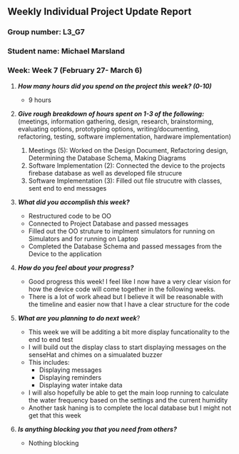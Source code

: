 ## Weekly Individual Project Update Report
### Group number: L3_G7
### Student name: Michael Marsland
### Week: Week 7 (February 27- March 6)  

1. ***How many hours did you spend on the project this week? (0-10)***
    - 9 hours

   
2. ***Give rough breakdown of hours spent on 1-3 of the following:***
(meetings, information gathering, design, research, brainstorming, evaluating options, prototyping options, writing/documenting, refactoring, testing, software implementation, hardware implementation)
   1. Meetings (5): Worked on the Design Document, Refactoring design, Determining the Database Schema, Making Diagrams
   2. Software Implementation (2): Connected the device to the projects firebase database as well as developed file strucure
   3. Software Implementation (3): Filled out file strucutre with classes, sent end to end messages
1. ***What did you accomplish this week?***
   - Restructured code to be OO
   - Connected to Project Database and passed messages
   - Filled out the OO struture to implment simulators for running on Simulators and for running on Laptop
   - Completed the Database Schema and passed messages from the Device to the application
2. ***How do you feel about your progress?***
   - Good progress this week! I feel like I now have a very clear vision for how the device code will come together in the following weeks.
   - There is a lot of work ahead but I believe it will be reasonable with the timeline and easier now that I have a clear structure for the code
3. ***What are you planning to do next week***?
   - This week we will be additing a bit more display funcationality to the end to end test
   - I will build out the display class to start displaying messages on the senseHat and chimes on a simualated buzzer
   - This includes:
     - Displaying messages
     - Displaying reminders
     - Displaying water intake data
   - I will also hopefully be able to get the main loop running to calculate the water frequency based on the settings and the current humidity
   - Another task haning is to complete the local database but I might not get that this week
4. ***Is anything blocking you that you need from others?***
   - Nothing blocking
